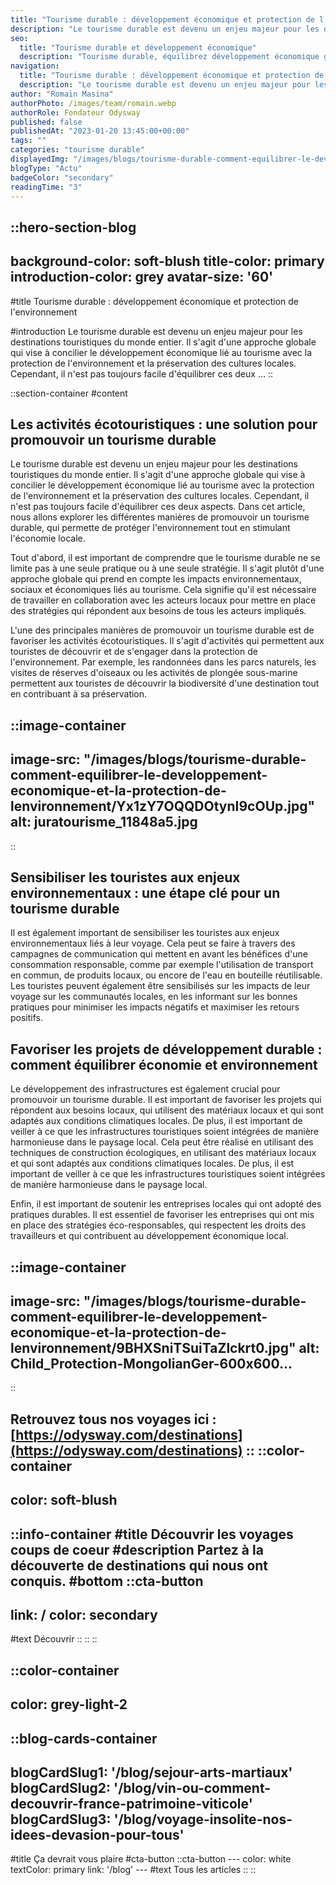 ```yaml
---
title: "Tourisme durable : développement économique et protection de l'environnement"
description: "Le tourisme durable est devenu un enjeu majeur pour les destinations touristiques du monde entier. Il s'agit d'une approche globale qui vise à concilier le développement économique lié au tourisme avec la protection de l'environnement et la préservation des cultures locales. Cependant, il n'est pas toujours facile d'équilibrer ces deux ..."
seo:
  title: "Tourisme durable et développement économique"
  description: "Tourisme durable, équilibrez développement économique grâce à des activités écotouristiques, sensibilisation aux enjeux environnementaux et projets durables"
navigation:
  title: "Tourisme durable : développement économique et protection de l'environnement"
  description: "Le tourisme durable est devenu un enjeu majeur pour les destinations touristiques du monde entier. Il s'agit d'une approche globale qui vise à concilier le développement économique lié au tourisme avec la protection de l'environnement et la préservation des cultures locales. Cependant, il n'est pas toujours facile d'équilibrer ces deux ..."
author: "Romain Masina"
authorPhoto: /images/team/romain.webp
authorRole: Fondateur Odysway
published: false
publishedAt: "2023-01-20 13:45:00+00:00"
tags: ""
categories: "tourisme durable"
displayedImg: "/images/blogs/tourisme-durable-comment-equilibrer-le-developpement-economique-et-la-protection-de-lenvironnement/pNWi582GS8eMtd3VqTld.jpg"
blogType: "Actu"
badgeColor: "secondary"
readingTime: "3"
---
```


::hero-section-blog
---
background-color: soft-blush
title-color: primary
introduction-color: grey
avatar-size: '60'
---
#title
Tourisme durable : développement économique et protection de l'environnement

#introduction
Le tourisme durable est devenu un enjeu majeur pour les destinations touristiques du monde entier. Il s'agit d'une approche globale qui vise à concilier le développement économique lié au tourisme avec la protection de l'environnement et la préservation des cultures locales. Cependant, il n'est pas toujours facile d'équilibrer ces deux ...
::

::section-container
#content
## Les activités écotouristiques : une solution pour promouvoir un tourisme durable

Le tourisme durable est devenu un enjeu majeur pour les destinations touristiques du monde entier. Il s'agit d'une approche globale qui vise à concilier le développement économique lié au tourisme avec la protection de l'environnement et la préservation des cultures locales. Cependant, il n'est pas toujours facile d'équilibrer ces deux aspects. Dans cet article, nous allons explorer les différentes manières de promouvoir un tourisme durable, qui permette de protéger l'environnement tout en stimulant l'économie locale.

Tout d'abord, il est important de comprendre que le tourisme durable ne se limite pas à une seule pratique ou à une seule stratégie. Il s'agit plutôt d'une approche globale qui prend en compte les impacts environnementaux, sociaux et économiques liés au tourisme. Cela signifie qu'il est nécessaire de travailler en collaboration avec les acteurs locaux pour mettre en place des stratégies qui répondent aux besoins de tous les acteurs impliqués.

L'une des principales manières de promouvoir un tourisme durable est de favoriser les activités écotouristiques. Il s'agit d'activités qui permettent aux touristes de découvrir et de s'engager dans la protection de l'environnement. Par exemple, les randonnées dans les parcs naturels, les visites de réserves d'oiseaux ou les activités de plongée sous-marine permettent aux touristes de découvrir la biodiversité d'une destination tout en contribuant à sa préservation.

::image-container
---
image-src: "/images/blogs/tourisme-durable-comment-equilibrer-le-developpement-economique-et-la-protection-de-lenvironnement/Yx1zY7OQQDOtynI9cOUp.jpg"
alt: juratourisme_11848a5.jpg
---
::

## Sensibiliser les touristes aux enjeux environnementaux : une étape clé pour un tourisme durable

Il est également important de sensibiliser les touristes aux enjeux environnementaux liés à leur voyage. Cela peut se faire à travers des campagnes de communication qui mettent en avant les bénéfices d'une consommation responsable, comme par exemple l'utilisation de transport en commun, de produits locaux, ou encore de l'eau en bouteille réutilisable. Les touristes peuvent également être sensibilisés sur les impacts de leur voyage sur les communautés locales, en les informant sur les bonnes pratiques pour minimiser les impacts négatifs et maximiser les retours positifs.

## Favoriser les projets de développement durable : comment équilibrer économie et environnement

Le développement des infrastructures est également crucial pour promouvoir un tourisme durable. Il est important de favoriser les projets qui répondent aux besoins locaux, qui utilisent des matériaux locaux et qui sont adaptés aux conditions climatiques locales. De plus, il est important de veiller à ce que les infrastructures touristiques soient intégrées de manière harmonieuse dans le paysage local. Cela peut être réalisé en utilisant des techniques de construction écologiques, en utilisant des matériaux locaux et qui sont adaptés aux conditions climatiques locales. De plus, il est important de veiller à ce que les infrastructures touristiques soient intégrées de manière harmonieuse dans le paysage local.

Enfin, il est important de soutenir les entreprises locales qui ont adopté des pratiques durables. Il est essentiel de favoriser les entreprises qui ont mis en place des stratégies éco-responsables, qui respectent les droits des travailleurs et qui contribuent au développement économique local.

::image-container
---
image-src: "/images/blogs/tourisme-durable-comment-equilibrer-le-developpement-economique-et-la-protection-de-lenvironnement/9BHXSniTSuiTaZlckrt0.jpg"
alt: Child_Protection-MongolianGer-600x600...
---
::

Retrouvez tous nos voyages ici : [https://odysway.com/destinations](https://odysway.com/destinations)
::
::color-container
---
color: soft-blush
---
  ::info-container
  #title
  Découvrir les voyages coups de coeur
  #description
  Partez à la découverte de destinations qui nous ont conquis.
  #bottom
  ::cta-button
  ---
  link: /
  color: secondary
  ---
  #text
  Découvrir
  ::
  ::
::

::color-container
---
color: grey-light-2
---
  ::blog-cards-container
  ---
  blogCardSlug1: '/blog/sejour-arts-martiaux' 
  blogCardSlug2: '/blog/vin-ou-comment-decouvrir-france-patrimoine-viticole' 
  blogCardSlug3: '/blog/voyage-insolite-nos-idees-devasion-pour-tous' 
  ---
  #title
  Ça devrait vous plaire
  #cta-button
    ::cta-button
    ---
    color: white
    textColor: primary
    link: '/blog'
    ---
    #text
    Tous les  articles
    ::
  ::
